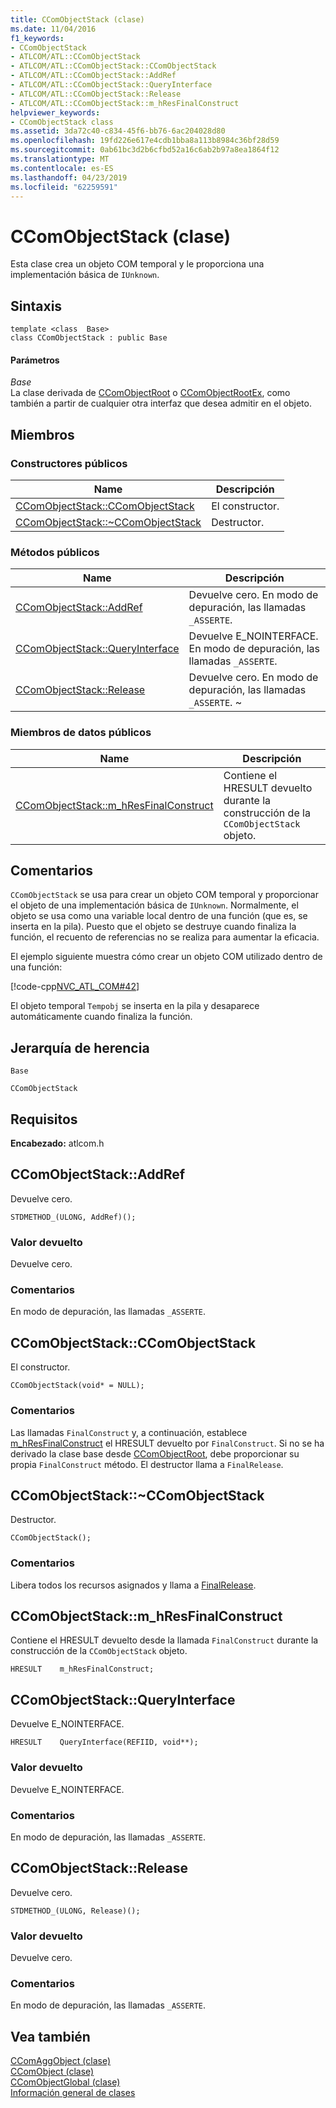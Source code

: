 ```yaml
---
title: CComObjectStack (clase)
ms.date: 11/04/2016
f1_keywords:
- CComObjectStack
- ATLCOM/ATL::CComObjectStack
- ATLCOM/ATL::CComObjectStack::CComObjectStack
- ATLCOM/ATL::CComObjectStack::AddRef
- ATLCOM/ATL::CComObjectStack::QueryInterface
- ATLCOM/ATL::CComObjectStack::Release
- ATLCOM/ATL::CComObjectStack::m_hResFinalConstruct
helpviewer_keywords:
- CComObjectStack class
ms.assetid: 3da72c40-c834-45f6-bb76-6ac204028d80
ms.openlocfilehash: 19fd226e617e4cdb1bba8a113b8984c36bf28d59
ms.sourcegitcommit: 0ab61bc3d2b6cfbd52a16c6ab2b97a8ea1864f12
ms.translationtype: MT
ms.contentlocale: es-ES
ms.lasthandoff: 04/23/2019
ms.locfileid: "62259591"
---
```

# <a name="ccomobjectstack-class"></a>CComObjectStack (clase)

Esta clase crea un objeto COM temporal y le proporciona una implementación básica de `IUnknown`.

## <a name="syntax"></a>Sintaxis

```
template <class  Base>
class CComObjectStack : public Base
```

#### <a name="parameters"></a>Parámetros

*Base*<br/>
La clase derivada de [CComObjectRoot](../../atl/reference/ccomobjectroot-class.md) o [CComObjectRootEx](../../atl/reference/ccomobjectrootex-class.md), como también a partir de cualquier otra interfaz que desea admitir en el objeto.

## <a name="members"></a>Miembros

### <a name="public-constructors"></a>Constructores públicos

|Name|Descripción|
|----------|-----------------|
|[CComObjectStack::CComObjectStack](#ccomobjectstack)|El constructor.|
|[CComObjectStack::~CComObjectStack](#dtor)|Destructor.|

### <a name="public-methods"></a>Métodos públicos

|Name|Descripción|
|----------|-----------------|
|[CComObjectStack::AddRef](#addref)|Devuelve cero. En modo de depuración, las llamadas `_ASSERTE`.|
|[CComObjectStack::QueryInterface](#queryinterface)|Devuelve E_NOINTERFACE. En modo de depuración, las llamadas `_ASSERTE`.|
|[CComObjectStack::Release](#release)|Devuelve cero. En modo de depuración, las llamadas `_ASSERTE`. ~|

### <a name="public-data-members"></a>Miembros de datos públicos

|Name|Descripción|
|----------|-----------------|
|[CComObjectStack::m_hResFinalConstruct](#m_hresfinalconstruct)|Contiene el HRESULT devuelto durante la construcción de la `CComObjectStack` objeto.|

## <a name="remarks"></a>Comentarios

`CComObjectStack` se usa para crear un objeto COM temporal y proporcionar el objeto de una implementación básica de `IUnknown`. Normalmente, el objeto se usa como una variable local dentro de una función (que es, se inserta en la pila). Puesto que el objeto se destruye cuando finaliza la función, el recuento de referencias no se realiza para aumentar la eficacia.

El ejemplo siguiente muestra cómo crear un objeto COM utilizado dentro de una función:

[!code-cpp[NVC_ATL_COM#42](../../atl/codesnippet/cpp/ccomobjectstack-class_1.cpp)]

El objeto temporal `Tempobj` se inserta en la pila y desaparece automáticamente cuando finaliza la función.

## <a name="inheritance-hierarchy"></a>Jerarquía de herencia

`Base`

`CComObjectStack`

## <a name="requirements"></a>Requisitos

**Encabezado:** atlcom.h

##  <a name="addref"></a>  CComObjectStack::AddRef

Devuelve cero.

```
STDMETHOD_(ULONG, AddRef)();
```

### <a name="return-value"></a>Valor devuelto

Devuelve cero.

### <a name="remarks"></a>Comentarios

En modo de depuración, las llamadas `_ASSERTE`.

##  <a name="ccomobjectstack"></a>  CComObjectStack::CComObjectStack

El constructor.

```
CComObjectStack(void* = NULL);
```

### <a name="remarks"></a>Comentarios

Las llamadas `FinalConstruct` y, a continuación, establece [m_hResFinalConstruct](#m_hresfinalconstruct) el HRESULT devuelto por `FinalConstruct`. Si no se ha derivado la clase base desde [CComObjectRoot](../../atl/reference/ccomobjectroot-class.md), debe proporcionar su propia `FinalConstruct` método. El destructor llama a `FinalRelease`.

##  <a name="dtor"></a>  CComObjectStack::~CComObjectStack

Destructor.

```
CComObjectStack();
```

### <a name="remarks"></a>Comentarios

Libera todos los recursos asignados y llama a [FinalRelease](ccomobjectrootex-class.md#finalrelease).

##  <a name="m_hresfinalconstruct"></a>  CComObjectStack::m_hResFinalConstruct

Contiene el HRESULT devuelto desde la llamada `FinalConstruct` durante la construcción de la `CComObjectStack` objeto.

```
HRESULT    m_hResFinalConstruct;
```

##  <a name="queryinterface"></a>  CComObjectStack::QueryInterface

Devuelve E_NOINTERFACE.

```
HRESULT    QueryInterface(REFIID, void**);
```

### <a name="return-value"></a>Valor devuelto

Devuelve E_NOINTERFACE.

### <a name="remarks"></a>Comentarios

En modo de depuración, las llamadas `_ASSERTE`.

##  <a name="release"></a>  CComObjectStack::Release

Devuelve cero.

```
STDMETHOD_(ULONG, Release)();
```

### <a name="return-value"></a>Valor devuelto

Devuelve cero.

### <a name="remarks"></a>Comentarios

En modo de depuración, las llamadas `_ASSERTE`.

## <a name="see-also"></a>Vea también

[CComAggObject (clase)](../../atl/reference/ccomaggobject-class.md)<br/>
[CComObject (clase)](../../atl/reference/ccomobject-class.md)<br/>
[CComObjectGlobal (clase)](../../atl/reference/ccomobjectglobal-class.md)<br/>
[Información general de clases](../../atl/atl-class-overview.md)
